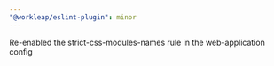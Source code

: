 ```yaml
---
"@workleap/eslint-plugin": minor
---
```


Re-enabled the strict-css-modules-names rule in the web-application config
